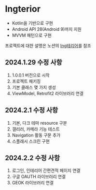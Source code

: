 # Ingterior
- Kotlin을 기반으로 구현
- Android API 28(Android 9)까지 지원
- MVVM 패턴으로 구현

프로젝트에 대한 설명은 노션의 [Ing테리어](https://ruddy-shingle-bde.notion.site/Ing-4133e1c2e85f41af8245499f75b1bbb9?pvs=4)를 참조


## 2024.1.29 수정 사항
1. 1.0.0.1 버전으로 시작
2. 프로젝트 패키징
3. 기본 클래스 몇 가지 생성
4. ViewModel, Retrofit2 라이브러리 연결

## 2024.2.1 수정 사항
1. 기본, 다크 테마 resource 구분
2. 갤리러, 카메라 기능 테스트
3. Navigation 활동 구문 추가
4. 스플래시 스크린 구현

## 2024.2.2 수정 사항
1. 로그인, 인테리어 간편견적 페이지 연결
2. 구글 OAUTH 라이브러리 연결
3. GEOK 라이브러리 연결
